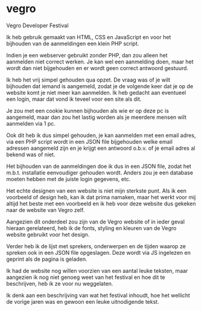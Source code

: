 # vegro
Vegro Developer Festival

Ik heb gebruik gemaakt van HTML, CSS en JavaScript en voor het bijhouden van de aanmeldingen een klein PHP script.

Indien je een webserver gebruikt zonder PHP, dan zou alleen het aanmelden niet correct werken. Je kan wel een aanmelding doen, maar het wordt dan niet bijgehouden en er wordt geen correct antwoord gestuurd.

Ik heb het vrij simpel gehouden qua opzet. De vraag was of je wilt bijhouden dat iemand is aangemeld, zodat je de volgende keer dat je op de website komt je niet meer kan aanmelden. Ik heb gedacht aan eventueel een login, maar dat vond ik teveel voor een site als dit.

Je zou met een cookie kunnen bijhouden als wie er op deze pc is aangemeld, maar dan zou het lastig worden als je meerdere mensen wilt aanmelden via 1 pc.

Ook dit heb ik dus simpel gehouden, je kan aanmelden met een email adres, via een PHP script wordt in een JSON file bijgehouden welke email adressen aangemeld zijn en je krijgt een antwoord o.b.v. of je email adres al bekend was of niet.

Het bijhouden van de aanmeldingen doe ik dus in een JSON file, zodat het m.b.t. installatie eenvoudiger gehouden wordt. Anders zou je een database moeten hebben met de juiste login gegevens, etc.

Het echte designen van een website is niet mijn sterkste punt. Als ik een voorbeeld of design heb, kan ik dat prima namaken, maar het werkt voor mij altijd het beste met een voorbeeld en ik heb voor deze website dus gekeken naar de website van Vegro zelf.

Aangezien dit onderdeel zou zijn van de Vegro website of in ieder geval hieraan gerelateerd, heb ik de fonts, styling en kleuren van de Vegro website gebruikt voor het design.

Verder heb ik de lijst met sprekers, onderwerpen en de tijden waarop ze spreken ook in een JSON file opgeslagen. Deze wordt via JS ingelezen en geprint als de pagina is geladen.

Ik had de website nog willen voorzien van een aantal leuke teksten, maar aangezien ik nog niet genoeg weet van het festival en hoe dit te beschrijven, heb ik ze voor nu weggelaten.

Ik denk aan een beschrijving van wat het festival inhoudt, hoe het wellicht de vorige jaren was en gewoon een leuke uitnodigende tekst.
